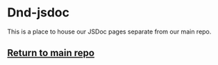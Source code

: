 # Dnd-jsdoc

This is a place to house our JSDoc pages separate from our main repo. 

## [Return to main repo](https://github.com/Dungeons-Developers/DnD-client)